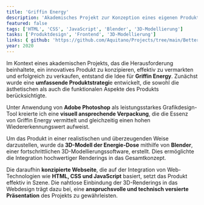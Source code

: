 ```yaml
---
title: 'Griffin Energy'
description: 'Akademisches Projekt zur Konzeption eines eigenen Produkts'
featured: false
tags: ['HTML', 'CSS', 'JavaScript', 'Blender', '3D-Modellierung']
tasks: ['Produktdesign', 'Frontend', '3D-Modellierung']
links: { github: 'https://github.com/Aquitano/Projects/tree/main/BetterGaming', website: 'Griffin-Website/index.html' }
year: 2020
---
```


Im Kontext eines akademischen Projekts, das die Herausforderung beinhaltete, ein innovatives Produkt zu konzipieren, effektiv zu vermarkten und erfolgreich zu verkaufen, entstand die Idee für **Griffin Energy**. Zunächst wurde eine **umfassende Produktstrategi**e entwickelt, die sowohl die ästhetischen als auch die funktionalen Aspekte des Produkts berücksichtigte.

Unter Anwendung von **Adobe Photoshop** als leistungsstarkes Grafikdesign-Tool kreierte ich eine **visuell ansprechende Verpackung**, die die Essenz von Griffin Energy vermittelt und gleichzeitig einen hohen Wiedererkennungswert aufweist.

Um das Produkt in einer realistischen und überzeugenden Weise darzustellen, wurde da **3D-Modell der Energie-Dose** mithilfe von **Blender**, einer fortschrittlichen 3D-Modellierungssoftware, erstellt. Dies ermöglichte die Integration hochwertiger Renderings in das Gesamtkonzept.

Die daraufhin **konzipierte Webseite**, die auf der Integration von Web-Technologien wie **HTML, CSS und JavaScript** basiert, setzt das Produkt effektiv in Szene. Die nahtlose Einbindung der 3D-Renderings in das Webdesign trägt dazu bei, eine **anspruchsvolle und technisch versierte Präsentation** des Projekts zu gewährleisten.
